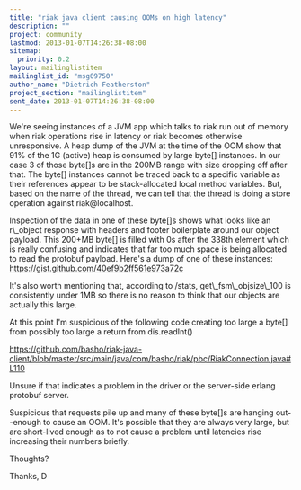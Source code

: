 ```yaml
---
title: "riak java client causing OOMs on high latency"
description: ""
project: community
lastmod: 2013-01-07T14:26:38-08:00
sitemap:
  priority: 0.2
layout: mailinglistitem
mailinglist_id: "msg09750"
author_name: "Dietrich Featherston"
project_section: "mailinglistitem"
sent_date: 2013-01-07T14:26:38-08:00
---
```



We're seeing instances of a JVM app which talks to riak run out of
memory when riak operations rise in latency or riak becomes otherwise
unresponsive. A heap dump of the JVM at the time of the OOM show that
91% of the 1G (active) heap is consumed by large byte[] instances. In
our case 3 of those byte[]s are in the 200MB range with size dropping
off after that. The byte[] instances cannot be traced back to a
specific variable as their references appear to be stack-allocated
local method variables. But, based on the name of the thread, we can
tell that the thread is doing a store operation against
riak@localhost.

Inspection of the data in one of these byte[]s shows what looks like
an r\\_object response with headers and footer boilerplate around our
object payload. This 200+MB byte[] is filled with 0s after the 338th
element which is really confusing and indicates that far too much
space is being allocated to read the protobuf payload. Here's a dump
of one of these instances:
https://gist.github.com/40ef9b2ff561e973a72c

It's also worth mentioning that, according to /stats,
get\\_fsm\\_objsize\\_100 is consistently under 1MB so there is no reason to
think that our objects are actually this large.

At this point I'm suspicious of the following code creating too large
a byte[] from possibly too large a return from dis.readInt()

https://github.com/basho/riak-java-client/blob/master/src/main/java/com/basho/riak/pbc/RiakConnection.java#L110

Unsure if that indicates a problem in the driver or the server-side
erlang protobuf server.

Suspicious that requests pile up and many of these byte[]s are hanging
out--enough to cause an OOM. It's possible that they are always very
large, but are short-lived enough as to not cause a problem until
latencies rise increasing their numbers briefly.

Thoughts?

Thanks,
D

